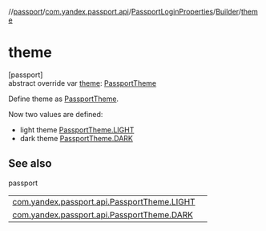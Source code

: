 //[passport](../../../../index.md)/[com.yandex.passport.api](../../index.md)/[PassportLoginProperties](../index.md)/[Builder](index.md)/[theme](theme.md)

# theme

[passport]\
abstract override var [theme](theme.md): [PassportTheme](../../-passport-theme/index.md)

Define theme as [PassportTheme](../../-passport-theme/index.md).

Now two values are defined:

- 
   light theme [PassportTheme.LIGHT](../../-passport-theme/-l-i-g-h-t/index.md)
- 
   dark theme [PassportTheme.DARK](../../-passport-theme/-d-a-r-k/index.md)

## See also

passport

| | |
|---|---|
| [com.yandex.passport.api.PassportTheme.LIGHT](../../-passport-theme/-l-i-g-h-t/index.md) |  |
| [com.yandex.passport.api.PassportTheme.DARK](../../-passport-theme/-d-a-r-k/index.md) |  |
